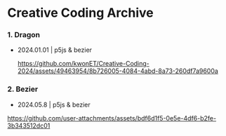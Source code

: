



# Creative Coding Archive

### 1. Dragon

- 2024.01.01 | p5js & bezier

  https://github.com/kwonET/Creative-Coding-2024/assets/49463954/8b726005-4084-4abd-8a73-260df7a9600a

### 2. Bezier

- 2024.05.8 | p5js & bezier
  
https://github.com/user-attachments/assets/bdf6d1f5-0e5e-4df6-b2fe-3b343512dc01
